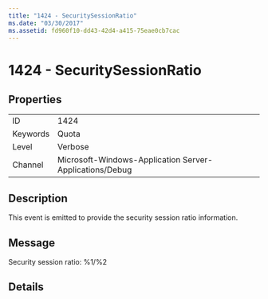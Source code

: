 ```yaml
---
title: "1424 - SecuritySessionRatio"
ms.date: "03/30/2017"
ms.assetid: fd960f10-dd43-42d4-a415-75eae0cb7cac
---
```

# 1424 - SecuritySessionRatio
## Properties  


|||  
|-|-|  
|ID|1424|  
|Keywords|Quota|  
|Level|Verbose|  
|Channel|Microsoft-Windows-Application Server-Applications/Debug|  

## Description  
 This event is emitted to provide the security session ratio information.  

## Message  
 Security session ratio: %1/%2  

## Details
